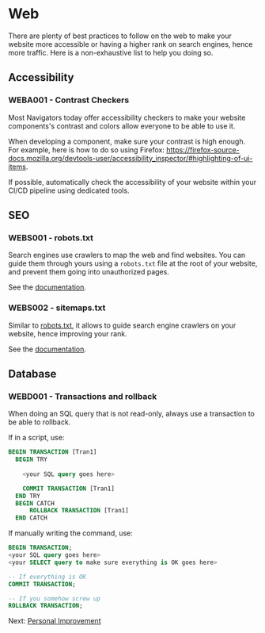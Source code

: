 # Web

There are plenty of best practices to follow on the web to make your website more accessible or having a higher rank on search engines, hence more traffic. Here is a non-exhaustive list to help you doing so.

## Accessibility

### WEBA001 - Contrast Checkers

Most Navigators today offer accessibility checkers to make your website components's contrast and colors allow everyone to be able to use it.

When developing a component, make sure your contrast is high enough. For example, here is how to do so using Firefox: <https://firefox-source-docs.mozilla.org/devtools-user/accessibility_inspector/#highlighting-of-ui-items>.

If possible, automatically check the accessibility of your website within your CI/CD pipeline using dedicated tools.

## SEO

### WEBS001 - robots.txt

Search engines use crawlers to map the web and find websites. You can guide them through yours using a `robots.txt` file at the root of your website, and prevent them going into unauthorized pages.

See the [documentation](https://developers.google.com/search/docs/crawling-indexing/robots/intro).

### WEBS002 - sitemaps.txt

Similar to [robots.txt](#webs001---robotstxt), it allows to guide search engine crawlers on your website, hence improving your rank.

See the [documentation](https://developers.google.com/search/docs/crawling-indexing/sitemaps/overview).

## Database

### WEBD001 - Transactions and rollback

When doing an SQL query that is not read-only, always use a transaction to be able to rollback.

If in a script, use:

```sql
BEGIN TRANSACTION [Tran1]
  BEGIN TRY
    
    <your SQL query goes here>

    COMMIT TRANSACTION [Tran1]
  END TRY
  BEGIN CATCH
      ROLLBACK TRANSACTION [Tran1]
  END CATCH  
```

If manually writing the command, use:

```sql
BEGIN TRANSACTION;
<your SQL query goes here>
<your SELECT query to make sure everything is OK goes here>

-- If everything is OK
COMMIT TRANSACTION;

-- If you somehow screw up
ROLLBACK TRANSACTION;
```

Next: [Personal Improvement](./personal_improvement.md)
